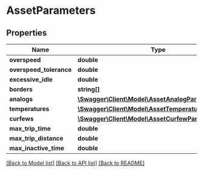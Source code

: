 # AssetParameters

## Properties
Name | Type | Description | Notes
------------ | ------------- | ------------- | -------------
**overspeed** | **double** |  | [optional] 
**overspeed_tolerance** | **double** |  | [optional] 
**excessive_idle** | **double** |  | [optional] 
**borders** | **string[]** |  | [optional] 
**analogs** | [**\Swagger\Client\Model\AssetAnalogParameter[]**](AssetAnalogParameter.md) |  | [optional] 
**temperatures** | [**\Swagger\Client\Model\AssetTemperatureParameter[]**](AssetTemperatureParameter.md) |  | [optional] 
**curfews** | [**\Swagger\Client\Model\AssetCurfewParameter[]**](AssetCurfewParameter.md) |  | [optional] 
**max_trip_time** | **double** |  | [optional] 
**max_trip_distance** | **double** |  | [optional] 
**max_inactive_time** | **double** |  | [optional] 

[[Back to Model list]](../README.md#documentation-for-models) [[Back to API list]](../README.md#documentation-for-api-endpoints) [[Back to README]](../README.md)


